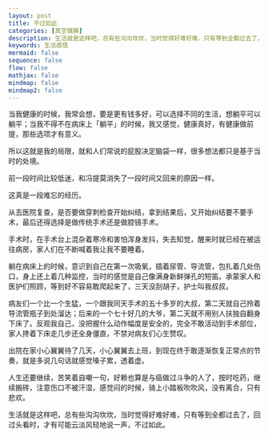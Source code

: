 ```yaml
---
layout: post
title: 不过如此
categories: [真空镀膜]
description: 生活就是这样吧，总有些沟沟坎坎，当时觉得好难好难，只有等到全都过去了，回过头看时，才有可能云淡风轻地说一声，不过如此。
keywords: 生活感悟
mermaid: false
sequence: false
flow: false
mathjax: false
mindmap: false
mindmap2: false
---
```


当我健康的时候，我常会想，要是更有钱多好，可以选择不同的生活，想躺平可以躺平；当我不得不在病床上「躺平」的时候，我又感觉，健康真好，有健康做前提，那些选项才有意义。

所以这就是我的局限，就和人们常说的屁股决定脑袋一样，很多想法都只是基于当时的处境。

前一段时间比较低迷，和冯提莫消失了一段时间又回来的原因一样。

这真是一段难忘的经历。

从去医院复查，是否要做穿刺检查开始纠结，拿到结果后，又开始纠结要不要手术，最后还得选择是做传统手术还是做腔镜手术。

手术时，在手术台上混杂着寒冷和害怕浑身发抖，失去知觉，醒来时就已经在被运往病房，家人们在不断喊着我让我不要睡着。

躺在病床上的时候，意识到自己在第一次吸氧，插着尿管、导流管，包扎着几处伤口，身上还上着几种监控，当时的感觉是自己像满身新鲜弹孔的短笛。承蒙家人和医护们照顾，等到好不容易敢爬起来了，三天没刮胡子，护士叫我叔叔。

病友们一个比一个生猛，一个跟我同天手术的五十多岁的大叔，第二天就自己拎着导流管瓶子到处溜达；后来的一个七十好几的大爷，第二天就不用别人扶独自翻身下床了。反观我自己，没把握什么动作幅度是安全的，完全不敢活动到手术部位，家人搀着下床走几步还全身僵直，不禁对病友们心生赞叹。

出院在家小心翼翼待了几天，小心翼翼去上班，到现在终于敢逐渐恢复正常点的节奏，就是多说几句话就感觉嗓子累，透着虚。

人生还要继续，苦笑着自嘲一句，好赖也算是与癌做过斗争的人了，按时吃药，继续搬砖，注意伤口不被汗湿，感觉闷的时候，骑上小踏板吹吹风，没有离合，只有悲欢。

生活就是这样吧，总有些沟沟坎坎，当时觉得好难好难，只有等到全都过去了，回过头看时，才有可能云淡风轻地说一声，不过如此。

